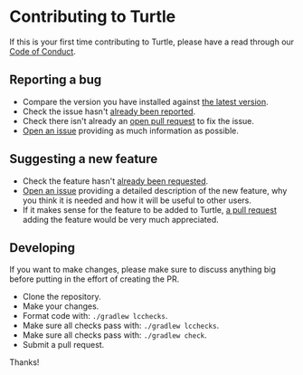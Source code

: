 # Contributing to Turtle

If this is your first time contributing to Turtle, please have a read through our [Code of Conduct](https://github.com/lordcodes/turtle/blob/master/CODE_OF_CONDUCT.md).

## Reporting a bug

* Compare the version you have installed against [the latest version](https://github.com/lordcodes/turtle/releases).
* Check the issue hasn't [already been reported](https://github.com/lordcodes/turtle/issues).
* Check there isn't already an [open pull request](https://github.com/lordcodes/turtle/pulls) to fix the issue.
* [Open an issue](https://github.com/lordcodes/turtle/issues/new/choose) providing as much information as possible.

## Suggesting a new feature

* Check the feature hasn't [already been requested](https://github.com/lordcodes/turtle/issues).
* [Open an issue](https://github.com/lordcodes/turtle/issues/new/choose) providing a detailed description of the new feature, why you think it is needed and how it will be useful to other users.
* If it makes sense for the feature to be added to Turtle, [a pull request](https://github.com/lordcodes/turtle/compare) adding the feature would be very much appreciated.

## Developing

If you want to make changes, please make sure to discuss anything big before putting in the effort of creating the PR.

* Clone the repository.
* Make your changes.
* Format code with: `./gradlew lcchecks`.
* Make sure all checks pass with: `./gradlew lcchecks`.
* Make sure all checks pass with: `./gradlew check`.
* Submit a pull request.

Thanks!
